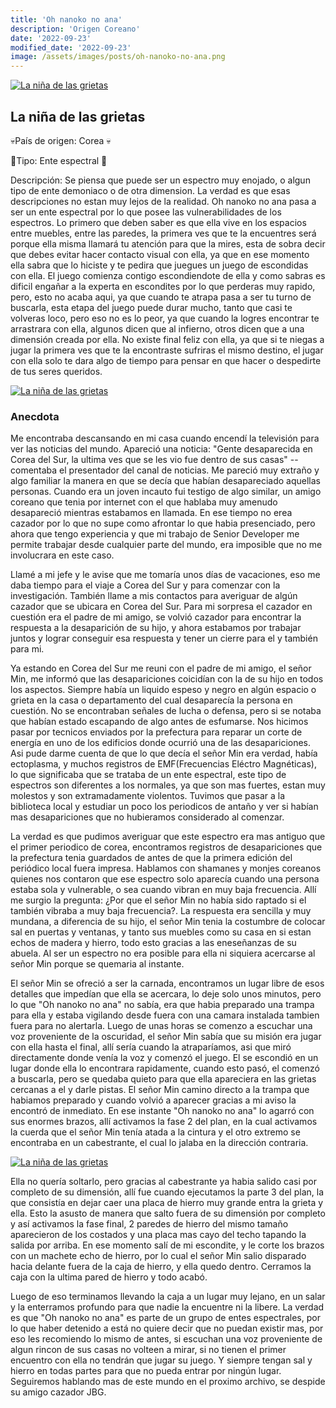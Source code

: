 ```yaml
---
title: 'Oh nanoko no ana'
description: 'Origen Coreano'
date: '2022-09-23'
modified_date: '2022-09-23'
image: /assets/images/posts/oh-nanoko-no-ana.png
---
```


[![La niña de las grietas](@@baseUrl@@/assets/images/posts/oh-nanoko-no-ana2.png)]()

## La niña de las grietas

💀País de origen: Corea 💀

👻Tipo: Ente espectral 👻

Descripción: Se piensa que puede ser un espectro muy enojado, o algun tipo de ente demoniaco o de otra dimension. La verdad es que esas descripciones no estan muy lejos de la realidad. Oh nanoko no ana pasa a ser un ente espectral por lo que posee las vulnerabilidades de los espectros. Lo primero que deben saber es que ella vive en los espacios entre muebles, entre las paredes, la primera ves que te la encuentres será porque ella misma llamará tu atención para que la mires, esta de sobra decir que debes evitar hacer contacto visual con ella, ya que en ese momento ella sabra que lo hiciste y te pedira que juegues un juego de escondidas con ella. El juego comienza contigo escondiendote de ella y como sabras es dificil engañar a la experta en escondites por lo que perderas muy rapido, pero, esto no acaba aqui, ya que cuando te atrapa pasa a ser tu turno de buscarla, esta etapa del juego puede durar mucho, tanto que casi te volveras loco, pero eso no es lo peor, ya que cuando la logres encontrar te arrastrara con ella, algunos dicen que al infierno, otros dicen que a una dimensión creada por ella. No existe final feliz con ella, ya que si te niegas a jugar la primera ves que te la encontraste sufriras el mismo destino, el jugar con ella solo te dara algo de tiempo para pensar en que hacer o despedirte de tus seres queridos.

[![La niña de las grietas](@@baseUrl@@/assets/images/posts/oh-nanoko-no-ana.png)]()

### Anecdota

Me encontraba descansando en mi casa cuando encendí la televisión para ver las noticias del mundo. Apareció una noticia: "Gente desaparecida en Corea del Sur, la ultima ves que se les vio fue dentro de sus casas" --comentaba el presentador del canal de noticias. Me pareció muy extraño y algo familiar la manera en que se decía que habían desapareciado aquellas personas. Cuando era un joven incauto fui testigo de algo similar, un amigo coreano que tenia por internet con el que hablaba muy amenudo desapareció mientras estabamos en llamada. En ese tiempo no erea cazador por lo que no supe como afrontar lo que habia presenciado, pero ahora que tengo experiencia y que mi trabajo de Senior Developer me permite trabajar desde cualquier parte del mundo, era imposible que no me involucrara en este caso.

Llamé a mi jefe y le avise que me tomaría unos días de vacaciones, eso me daba tiempo para el viaje a Corea del Sur y para comenzar con la investigación. También llame a mis contactos para averiguar de algún cazador que se ubicara en Corea del Sur. Para mi sorpresa el cazador en cuestión era el padre de mi amigo, se volvió cazador para encontrar la respuesta a la desaparición de su hijo, y ahora estabamos por trabajar juntos y lograr conseguir esa respuesta y tener un cierre para el y también para mi.

Ya estando en Corea del Sur me reuni con el padre de mi amigo, el señor Min, me informó que las desapariciones coicidían con la de su hijo en todos los aspectos. Siempre había un liquido espeso y negro en algún espacio o grieta en la casa o departamento del cual desaparecía la persona en cuestión. No se encontraban señales de lucha o defensa, pero si se notaba que habían estado escapando de algo antes de esfumarse. Nos hicimos pasar por tecnicos enviados por la prefectura para reparar un corte de energía en uno de los edificios donde ocurrió una de las desapariciones. Asi pude darme cuenta de que lo que decía el señor Min era verdad, había ectoplasma, y muchos registros de EMF(Frecuencias Eléctro Magnéticas), lo que significaba que se trataba de un ente espectral, este tipo de espectros son diferentes a los normales, ya que son mas fuertes, estan muy molestos y son extramadamente violentos. Tuvimos que pasar a la biblioteca local y estudiar un poco los periodicos de antaño y ver si habían mas desapariciones que no hubieramos considerado al comenzar.

La verdad es que pudimos averiguar que este espectro era mas antiguo que el primer periodico de corea, encontramos registros de desapariciones que la prefectura tenia guardados de antes de que la primera edición del periódico local fuera impresa. Hablamos con shamanes y monjes coreanos quienes nos contaron que ese espectro solo aparecía cuando una persona estaba sola y vulnerable, o sea cuando vibran en muy baja frecuencia. Allí me surgio la pregunta: ¿Por que el señor Min no había sido raptado si el también vibraba a muy baja frecuencia?. La respuesta era sencilla y muy mundana, a diferencia de su hijo, el señor Min tenia la costumbre de colocar sal en puertas y ventanas, y tanto sus muebles como su casa en si estan echos de madera y hierro, todo esto gracias a las eneseñanzas de su abuela. Al ser un espectro no era posible para ella ni siquiera acercarse al señor Min porque se quemaria al instante.

El señor Min se ofreció a ser la carnada, encontramos un lugar libre de esos detalles que impedían que ella se acercara, lo deje solo unos minutos, pero lo que "Oh nanoko no ana" no sabía, era que habia preparado una trampa para ella y estaba vigilando desde fuera con una camara instalada tambien fuera para no alertarla. Luego de unas horas se comenzo a escuchar una voz proveniente de la oscuridad, el señor Min sabía que su misión era jugar con ella hasta el final, allí sería cuando la atraparíamos, asi que miró directamente donde venía la voz y comenzó el juego. El se escondió en un lugar donde ella lo encontrara rapidamente, cuando esto pasó, el comenzó a buscarla, pero se quedaba quieto para que ella apareciera en las grietas cercanas a el y darle pistas. El señor Min camino directo a la trampa que habiamos preparado y cuando volvió a aparecer gracias a mi aviso la encontró de inmediato. En ese instante "Oh nanoko no ana" lo agarró con sus enormes brazos, allí activamos la fase 2 del plan, en la cual activamos la cuerda que el señor Min tenía atada a la cintura y el otro extremo se encontraba en un cabestrante, el cual lo jalaba en la dirección contraria.

[![La niña de las grietas](@@baseUrl@@/assets/images/posts/oh-nanoko-no-ana3.png)]()

Ella no quería soltarlo, pero gracias al cabestrante ya habia salido casi por completo de su dimensión, allí fue cuando ejecutamos la parte 3 del plan, la que consistía en dejar caer una placa de hierro muy grande entra la grieta y ella. Esto la asusto de manera que salto fuera de su dimensión por completo y así activamos la fase final, 2 paredes de hierro del mismo tamaño aparecieron de los costados y una placa mas cayo del techo tapando la salida por arriba. En ese momento salí de mi escondite, y le corte los brazos con un machete echo de hierro, por lo cual el señor Min salio disparado hacia delante fuera de la caja de hierro, y ella quedo dentro. Cerramos la caja con la ultima pared de hierro y todo acabó.

Luego de eso terminamos llevando la caja a un lugar muy lejano, en un salar y la enterramos profundo para que nadie la encuentre ni la libere. La verdad es que "Oh nanoko no ana" es parte de un grupo de entes espectrales, por lo que haber detenido a está no quiere decir que no puedan existir mas, por eso les recomiendo lo mismo de antes, si escuchan una voz proveniente de algun rincon de sus casas no volteen a mirar, si no tienen el primer encuentro con ella no tendrán que jugar su juego. Y siempre tengan sal y hierro en todas partes para que no pueda entrar por ningún lugar. Seguiremos hablando mas de este mundo en el proximo archivo, se despide su amigo cazador JBG.
